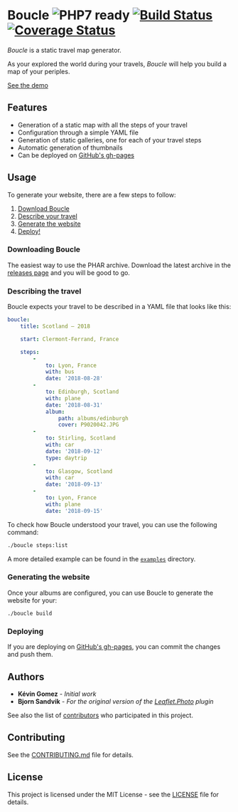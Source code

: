 # Boucle ![PHP7 ready](https://img.shields.io/badge/PHP7-ready-green.svg) [![Build Status](https://travis-ci.org/K-Phoen/boucle.svg?branch=master)](https://travis-ci.org/K-Phoen/boucle) [![Coverage Status](https://coveralls.io/repos/github/K-Phoen/boucle/badge.svg?branch=master)](https://coveralls.io/github/K-Phoen/boucle?branch=master)

*Boucle* is a static travel map generator.

As your explored the world during your travels, *Boucle* will help you
build a map of your periples.

[See the demo](http://blog.kevingomez.fr/boucle/)

## Features

* Generation of a static map with all the steps of your travel
* Configuration through a simple YAML file
* Generation of static galleries, one for each of your travel steps
* Automatic generation of thumbnails
* Can be deployed on [GitHub's gh-pages](https://pages.github.com/)

## Usage

To generate your website, there are a few steps to follow:

1. [Download Boucle](#downloading-boucle)
2. [Describe your travel](#describing-the-travel)
3. [Generate the website](#generating-the-website)
4. [Deploy!](#deploying)

### Downloading Boucle

The easiest way to use the PHAR archive. Download the latest archive in the [releases page](https://github.com/K-Phoen/boucle/releases/)
and you will be good to go.

### Describing the travel

Boucle expects your travel to be described in a YAML file that looks like this:

```yaml
boucle:
    title: Scotland – 2018

    start: Clermont-Ferrand, France

    steps:
        -
            to: Lyon, France
            with: bus
            date: '2018-08-28'
        -
            to: Edinburgh, Scotland
            with: plane
            date: '2018-08-31'
            album:
                path: albums/edinburgh
                cover: P9020042.JPG
        -
            to: Stirling, Scotland
            with: car
            date: '2018-09-12'
            type: daytrip
        -
            to: Glasgow, Scotland
            with: car
            date: '2018-09-13'
        -
            to: Lyon, France
            with: plane
            date: '2018-09-15'
```

To check how Boucle understood your travel, you can use the following command:

```bash
./boucle steps:list
```

A more detailed example can be found in the [`examples`](./examples/boucle.yaml) directory.

### Generating the website

Once your albums are configured, you can use Boucle to generate the website for your:

```
./boucle build
```

### Deploying

If you are deploying on [GitHub's gh-pages](https://pages.github.com/), you can commit the
changes and push them.

## Authors

* **Kévin Gomez** - *Initial work*
* **Bjorn Sandvik** - *For the original version of the [Leaflet.Photo](https://github.com/turban/Leaflet.Photo) plugin*

See also the list of [contributors](https://github.com/K-Phoen/boucle/graphs/contributors) who participated in this project.

## Contributing

See the [CONTRIBUTING.md](CONTRIBUTING.md) file for details.

## License

This project is licensed under the MIT License - see the [LICENSE](LICENSE) file for details.
